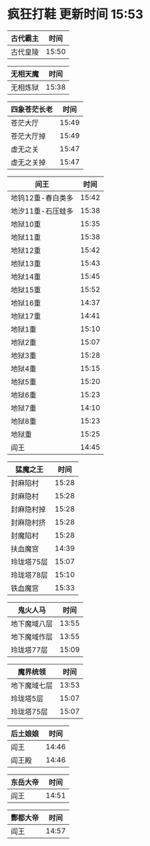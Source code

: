 # 疯狂打鞋 更新时间 15:53

| 古代霸主   | 时间    |
|--------|-------|
| 古代皇陵 | 15:50 |

| 无相天魔   | 时间    |
|--------|-------|
| 无相炼狱 | 15:38 |

| 四象苍茫长老   | 时间    |
|--------|-------|
| 苍茫大厅 | 15:49 |
| 苍茫大厅掉 | 15:49 |
| 虚无之关 | 15:47 |
| 虚无之关掉 | 15:47 |

| 间王   | 时间    |
|--------|-------|
| 地钨12重-春白类多 | 15:42 |
| 地汐11重-石压蛙多 | 15:38 |
| 地狱10重 | 15:35 |
| 地狱11重 | 15:38 |
| 地狱12重 | 15:42 |
| 地狱13重 | 15:43 |
| 地狱14重 | 15:45 |
| 地狱15重 | 15:52 |
| 地狱16重 | 14:37 |
| 地狱17重 | 14:41 |
| 地狱1重 | 15:10 |
| 地狱2重 | 15:07 |
| 地狱3重 | 15:28 |
| 地狱4重 | 15:15 |
| 地狱5重 | 15:20 |
| 地狱6重 | 15:23 |
| 地狱7重 | 14:10 |
| 地狱8重 | 15:23 |
| 地狱重 | 15:25 |
| 阎王 | 14:45 |

| 猛魔之王   | 时间    |
|--------|-------|
| 封麻陷村 | 15:28 |
| 封麻隐村 | 15:28 |
| 封麻隐村掉 | 15:28 |
| 封麻隐村挤 | 15:28 |
| 封魔陷村 | 15:28 |
| 扶血魔宫 | 14:39 |
| 玲珑塔75层 | 15:07 |
| 玲珑塔78层 | 15:10 |
| 铁血魔宫 | 15:33 |

| 鬼火人马   | 时间    |
|--------|-------|
| 地下魔域八层 | 13:55 |
| 地下魔域作层 | 13:55 |
| 玲珑塔77层 | 15:09 |

| 魔界统领   | 时间    |
|--------|-------|
| 地下魔域七层 | 13:53 |
| 玲珑塔5层 | 15:07 |
| 玲珑塔75层 | 15:07 |

| 后土娘娘   | 时间    |
|--------|-------|
| 阎王 | 14:46 |
| 阎王殿 | 14:46 |

| 东岳大帝   | 时间    |
|--------|-------|
| 阎王 | 14:51 |

| 酆都大帝   | 时间    |
|--------|-------|
| 阎王 | 14:57 |